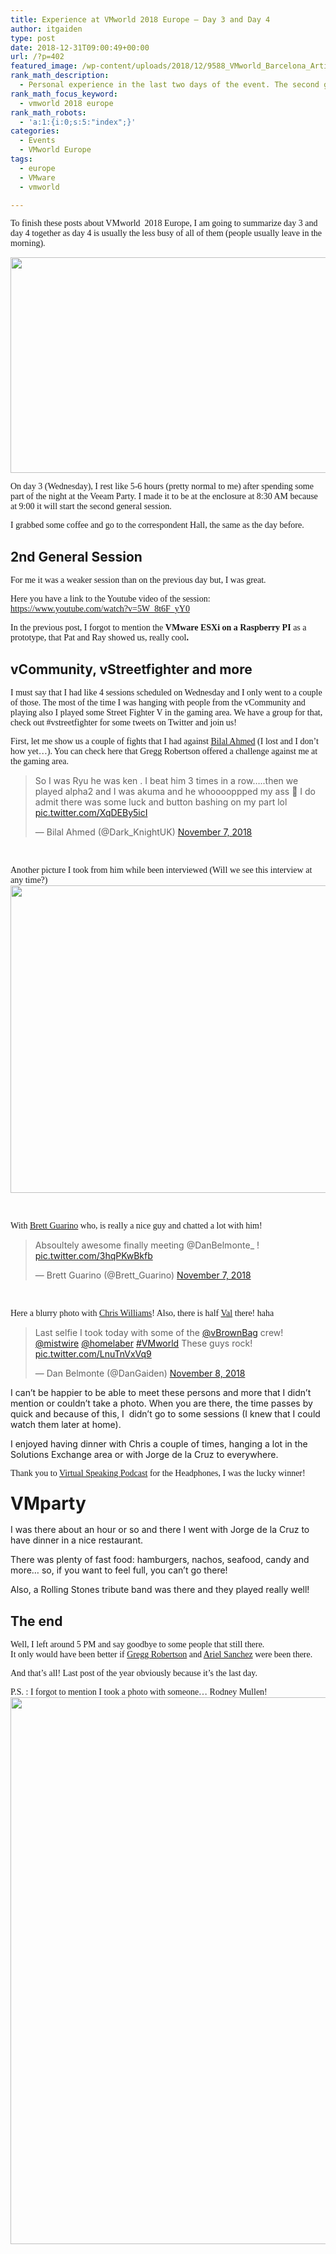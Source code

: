 ```yaml
---
title: Experience at VMworld 2018 Europe – Day 3 and Day 4
author: itgaiden
type: post
date: 2018-12-31T09:00:49+00:00
url: /?p=402
featured_image: /wp-content/uploads/2018/12/9588_VMworld_Barcelona_Article.jpeg
rank_math_description:
  - Personal experience in the last two days of the event. The second general session, vCommunity, vStreetfighter and more!
rank_math_focus_keyword:
  - vmworld 2018 europe
rank_math_robots:
  - 'a:1:{i:0;s:5:"index";}'
categories:
  - Events
  - VMworld Europe
tags:
  - europe
  - VMware
  - vmworld

---
```

<span style="font-family: Didact Gothic;"><span style="font-size: 14px;">To finish these posts about VMworld  2018 Europe, I am going to summarize day 3 and day 4 together as day 4 is usually the less busy of all of them (people usually leave in the morning</span>).</span>

<img loading="lazy" class="alignnone wp-image-523 size-medium_large" src="/wp-content/uploads/2018/12/9588_VMworld_Barcelona_Article-768x404.jpeg" alt="" width="656" height="345" srcset="/wp-content/uploads/2018/12/9588_VMworld_Barcelona_Article-768x404.jpeg 768w, /wp-content/uploads/2018/12/9588_VMworld_Barcelona_Article-300x158.jpeg 300w, /wp-content/uploads/2018/12/9588_VMworld_Barcelona_Article.jpeg 840w" sizes="(max-width: 656px) 100vw, 656px" /> 

<span style="font-family: Didact Gothic; font-size: 14px;">On day 3 (Wednesday), I rest like 5-6 hours (pretty normal to me) after spending some part of the night at the Veeam Party. I made it to be at the enclosure at 8:30 AM because at 9:00 it will start the second general session.</span>

<span style="font-family: Didact Gothic; font-size: 14px;">I grabbed some coffee and go to the correspondent Hall, the same as the day before.</span>

## 2nd General Session

<span style="font-size: 14px; font-family: Didact Gothic;">For me it was a weaker session than on the previous day but, I was great.</span>

<span style="font-size: 14px; font-family: Didact Gothic;">Here you have a link to the Youtube video of the session: <a href="https://www.youtube.com/watch?v=5W_8t6F_yY0">https://www.youtube.com/watch?v=5W_8t6F_yY0</a></span>

<span style="font-size: 14px;"><span style="font-family: Didact Gothic;">In the previous post, I forgot to mention the <strong>VMware ESXi on a Raspberry PI</strong> as a prototype</span><span style="font-family: Didact Gothic;">, that Pat and Ray showed us, really cool</span></span>**<span style="font-family: Didact Gothic; font-size: 14px;">. </span>**

## vCommunity, vStreetfighter and more

<span style="font-size: 14px; font-family: Didact Gothic;">I must say that I had like 4 sessions scheduled on Wednesday and I only went to a couple of those. The most of the time I was hanging with people from the vCommunity and playing also I played some Street Fighter V in the gaming area. We have a group for that, check out #vstreetfighter for some tweets on Twitter and join us!</span>

<span style="font-family: Didact Gothic; font-size: 14px;">First, let me show us a couple of fights that I had against <a href="https://twitter.com/Dark_KnightUK">Bilal Ahmed</a> (I lost and I don&#8217;t how yet&#8230;). You can check here that Gregg Robertson offered a challenge against me at the gaming area.</span>

<blockquote class="twitter-tweet" data-width="550" data-dnt="true">
  <p lang="en" dir="ltr">
    So I was Ryu he was ken . I beat him 3 times in a row&#8230;..then we played alpha2 and I was akuma and he whooooppped my ass 🤣 I do admit there was some luck and button bashing on my part lol <a href="https://t.co/XqDEBy5icI">pic.twitter.com/XqDEBy5icI</a>
  </p>
  
  <p>
    &mdash; Bilal Ahmed (@Dark_KnightUK) <a href="https://twitter.com/Dark_KnightUK/status/1060139901247782912?ref_src=twsrc%5Etfw">November 7, 2018</a>
  </p>
</blockquote>



&nbsp;

<span style="font-family: Didact Gothic; font-size: 14px;">Another picture I took from him while been interviewed (Will we see this interview at any time?)</span><img loading="lazy" class="alignnone wp-image-451 size-large" src="/wp-content/uploads/2018/10/techconfessions-1024x768.jpeg" alt="" width="656" height="492" srcset="/wp-content/uploads/2018/10/techconfessions-1024x768.jpeg 1024w, /wp-content/uploads/2018/10/techconfessions-300x225.jpeg 300w, /wp-content/uploads/2018/10/techconfessions-768x576.jpeg 768w, /wp-content/uploads/2018/10/techconfessions.jpeg 1440w" sizes="(max-width: 656px) 100vw, 656px" />

&nbsp;

<span style="font-size: 14px; font-family: Didact Gothic;">With <a href="https://twitter.com/Brett_Guarino">Brett Guarino</a> who, is really a nice guy and chatted a lot with him! </span>

<blockquote class="twitter-tweet" data-width="550" data-dnt="true">
  <p lang="en" dir="ltr">
    Absoultely awesome finally meeting @DanBelmonte_ ! <a href="https://t.co/3hqPKwBkfb">pic.twitter.com/3hqPKwBkfb</a>
  </p>
  
  <p>
    &mdash; Brett Guarino (@Brett_Guarino) <a href="https://twitter.com/Brett_Guarino/status/1060302370750521350?ref_src=twsrc%5Etfw">November 7, 2018</a>
  </p>
</blockquote>



&nbsp;

<span style="font-family: Didact Gothic; font-size: 14px;">Here a blurry photo with <a href="https://twitter.com/mistwire">Chris Williams</a>! Also, there is half <a href="https://twitter.com/homelaber">Val</a> there! haha</span>

<blockquote class="twitter-tweet" data-width="550" data-dnt="true">
  <p lang="en" dir="ltr">
    Last selfie I took today with some of the <a href="https://twitter.com/vBrownBag?ref_src=twsrc%5Etfw">@vBrownBag</a> crew! <a href="https://twitter.com/mistwire?ref_src=twsrc%5Etfw">@mistwire</a> <a href="https://twitter.com/homelaber?ref_src=twsrc%5Etfw">@homelaber</a> <a href="https://twitter.com/hashtag/VMworld?src=hash&ref_src=twsrc%5Etfw">#VMworld</a> These guys rock! <a href="https://t.co/LnuTnVxVq9">pic.twitter.com/LnuTnVxVq9</a>
  </p>
  
  <p>
    &mdash; Dan Belmonte (@DanGaiden) <a href="https://twitter.com/DanGaiden/status/1060565993746034688?ref_src=twsrc%5Etfw">November 8, 2018</a>
  </p>
</blockquote>



<span style="font-size: 14px;">I can&#8217;t be happier to be able to meet these persons and more that I didn&#8217;t mention or couldn&#8217;t take a photo. When you are there, the time passes by quick and because of this, I  didn&#8217;t go to some sessions (I knew that I could watch them later at home).</span>

<span style="font-size: 14px;">I enjoyed having dinner with Chris a couple of times, hanging a lot in the Solutions Exchange area or with Jorge de la Cruz to everywhere.</span>

<span style="font-size: 14px; font-family: Didact Gothic;">Thank you to <a href="https://twitter.com/virtspeaking">Virtual Speaking Podcast</a> for the Headphones, I was the lucky winner!</span>

### <span style="font-size: 28px;">VMparty</span>

<span style="font-size: 14px;">I was there about an hour or so and there I went with Jorge de la Cruz to have dinner in a nice restaurant.</span>

<span style="font-size: 14px;">There was plenty of fast food: hamburgers, nachos, seafood, candy and more&#8230; so, if you want to feel full, you can&#8217;t go there!</span>

<span style="font-size: 14px;">Also, a Rolling Stones tribute band was there and they played really well!</span>

## The end

<span style="font-family: Didact Gothic;"><span style="font-size: 14px;"><span class="FullNameGroup">Well, I left around 5 PM and say goodbye to some people that still there.</span><br /> </span><small class="time"> </small><span style="font-size: 14px;">It only would have been better if <a href="https://twitter.com/GreggRobertson5">Gregg Robertson</a> and <a href="https://twitter.com/arielsanchezmor">Ariel Sanchez</a> were been there.</span></span>

<span style="font-family: Didact Gothic; font-size: 14px;">And that&#8217;s all! Last post of the year obviously because it&#8217;s the last day.</span>

<span style="font-size: 14px; font-family: Didact Gothic;">P.S. : I forgot to mention I took a photo with someone&#8230; Rodney Mullen!</span><img loading="lazy" class="alignnone wp-image-444 size-large" src="/wp-content/uploads/2018/11/dan_rodney-768x1024.jpeg" alt="" width="656" height="875" srcset="/wp-content/uploads/2018/11/dan_rodney-768x1024.jpeg 768w, /wp-content/uploads/2018/11/dan_rodney-225x300.jpeg 225w, /wp-content/uploads/2018/11/dan_rodney-1152x1536.jpeg 1152w, /wp-content/uploads/2018/11/dan_rodney.jpeg 1200w" sizes="(max-width: 656px) 100vw, 656px" />